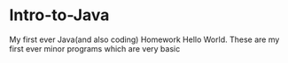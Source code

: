 # Intro-to-Java
My first ever Java(and also coding) Homework
Hello World.
These are my first ever minor programs which are very basic
